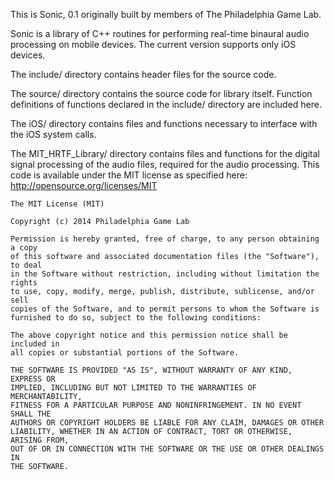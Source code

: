 This is Sonic, 0.1 originally built by members of The Philadelphia Game Lab.

Sonic is a library of C++ routines for performing real-time binaural audio
processing on mobile devices. The current version supports only iOS devices. 

The include/ directory contains header files for the source code.

The source/ directory contains the source code for library itself. Function definitions of functions declared in the include/ directory are included here.

The iOS/ directory contains files and functions necessary to interface with
the iOS system calls.

The MIT_HRTF_Library/ directory contains files and functions for the digital
signal processing of the audio files, required for the audio processing.
This code is available under the MIT license as specified here:
    http://opensource.org/licenses/MIT

    The MIT License (MIT)

    Copyright (c) 2014 Philadelphia Game Lab

    Permission is hereby granted, free of charge, to any person obtaining a copy
    of this software and associated documentation files (the "Software"), to deal
    in the Software without restriction, including without limitation the rights
    to use, copy, modify, merge, publish, distribute, sublicense, and/or sell
    copies of the Software, and to permit persons to whom the Software is
    furnished to do so, subject to the following conditions:

    The above copyright notice and this permission notice shall be included in
    all copies or substantial portions of the Software.

    THE SOFTWARE IS PROVIDED "AS IS", WITHOUT WARRANTY OF ANY KIND, EXPRESS OR
    IMPLIED, INCLUDING BUT NOT LIMITED TO THE WARRANTIES OF MERCHANTABILITY,
    FITNESS FOR A PARTICULAR PURPOSE AND NONINFRINGEMENT. IN NO EVENT SHALL THE
    AUTHORS OR COPYRIGHT HOLDERS BE LIABLE FOR ANY CLAIM, DAMAGES OR OTHER
    LIABILITY, WHETHER IN AN ACTION OF CONTRACT, TORT OR OTHERWISE, ARISING FROM,
    OUT OF OR IN CONNECTION WITH THE SOFTWARE OR THE USE OR OTHER DEALINGS IN
    THE SOFTWARE.

